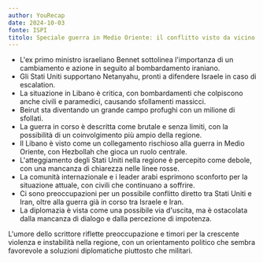```yaml
---
author: YouRecap
date: 2024-10-03
fonte: ISPI
titolo: Speciale guerra in Medio Oriente: il conflitto visto da vicino - Globally
---
```


- L'ex primo ministro israeliano Bennet sottolinea l'importanza di un cambiamento e azione in seguito al bombardamento iraniano.
- Gli Stati Uniti supportano Netanyahu, pronti a difendere Israele in caso di escalation.
- La situazione in Libano è critica, con bombardamenti che colpiscono anche civili e paramedici, causando sfollamenti massicci.
- Beirut sta diventando un grande campo profughi con un milione di sfollati.
- La guerra in corso è descritta come brutale e senza limiti, con la possibilità di un coinvolgimento più ampio della regione.
- Il Libano è visto come un collegamento rischioso alla guerra in Medio Oriente, con Hezbollah che gioca un ruolo centrale.
- L'atteggiamento degli Stati Uniti nella regione è percepito come debole, con una mancanza di chiarezza nelle linee rosse.
- La comunità internazionale e i leader arabi esprimono sconforto per la situazione attuale, con civili che continuano a soffrire.
- Ci sono preoccupazioni per un possibile conflitto diretto tra Stati Uniti e Iran, oltre alla guerra già in corso tra Israele e Iran.
- La diplomazia è vista come una possibile via d'uscita, ma è ostacolata dalla mancanza di dialogo e dalla percezione di impotenza.

L'umore dello scrittore riflette preoccupazione e timori per la crescente violenza e instabilità nella regione, con un orientamento politico che sembra favorevole a soluzioni diplomatiche piuttosto che militari.

